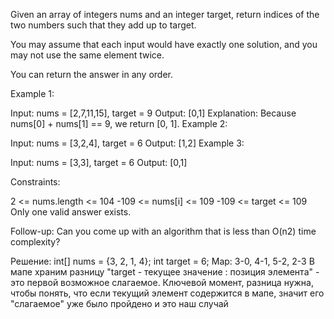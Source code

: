 Given an array of integers nums and an integer target, return indices of the two numbers such that they add up to target.

You may assume that each input would have exactly one solution, and you may not use the same element twice.

You can return the answer in any order.

Example 1:

Input: nums = [2,7,11,15], target = 9
Output: [0,1]
Explanation: Because nums[0] + nums[1] == 9, we return [0, 1].
Example 2:

Input: nums = [3,2,4], target = 6
Output: [1,2]
Example 3:

Input: nums = [3,3], target = 6
Output: [0,1]

Constraints:

2 <= nums.length <= 104
-109 <= nums[i] <= 109
-109 <= target <= 109
Only one valid answer exists.

Follow-up: Can you come up with an algorithm that is less than O(n2) time complexity?

Решение:
int[] nums = {3, 2, 1, 4};
int target = 6;
Map: 3-0, 4-1, 5-2, 2-3
В мапе храним разницу "target - текущее значение : позиция элемента" - это первой возможное слагаемое.
Ключевой момент, разница нужна, чтобы понять, что если текущий элемент содержится в мапе,
значит его "слагаемое" уже было пройдено и это наш случай

